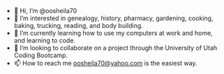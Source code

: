 - 👋 Hi, I’m @oosheila70
- 👀 I’m interested in genealogy, history, pharmacy, gardening, cooking, baking, trucking, reading, and body building.
- 🌱 I’m currently learning how to use my computers at work and home, and learning to code.
- 💞️ I’m looking to collaborate on a project through the University of Utah Coding Bootcamp.
- 📫 How to reach me oosheila70@yahoo.com is the easiest way.

<!---
oosheila70/oosheila70 is a ✨ special ✨ repository because its `README.md` (this file) appears on your GitHub profile.
You can click the Preview link to take a look at your changes.
--->
